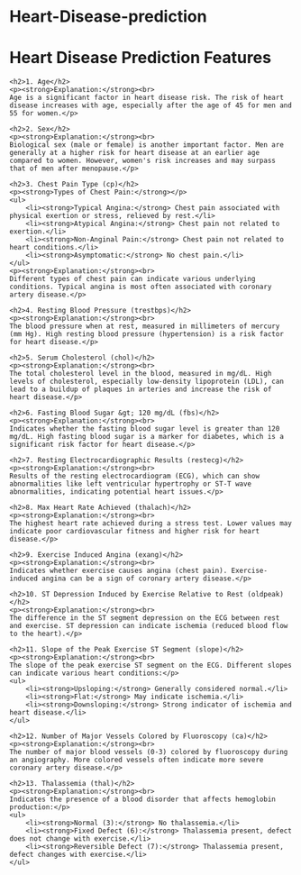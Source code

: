 # Heart-Disease-prediction
<!DOCTYPE html>
<html lang="en">
<head>
    <meta charset="UTF-8">
    <meta name="viewport" content="width=device-width, initial-scale=1.0">
    <title>Heart Disease Prediction Features</title>
</head>
<body>
    <h1>Heart Disease Prediction Features</h1>

    <h2>1. Age</h2>
    <p><strong>Explanation:</strong><br>
    Age is a significant factor in heart disease risk. The risk of heart disease increases with age, especially after the age of 45 for men and 55 for women.</p>

    <h2>2. Sex</h2>
    <p><strong>Explanation:</strong><br>
    Biological sex (male or female) is another important factor. Men are generally at a higher risk for heart disease at an earlier age compared to women. However, women's risk increases and may surpass that of men after menopause.</p>

    <h2>3. Chest Pain Type (cp)</h2>
    <p><strong>Types of Chest Pain:</strong></p>
    <ul>
        <li><strong>Typical Angina:</strong> Chest pain associated with physical exertion or stress, relieved by rest.</li>
        <li><strong>Atypical Angina:</strong> Chest pain not related to exertion.</li>
        <li><strong>Non-Anginal Pain:</strong> Chest pain not related to heart conditions.</li>
        <li><strong>Asymptomatic:</strong> No chest pain.</li>
    </ul>
    <p><strong>Explanation:</strong><br>
    Different types of chest pain can indicate various underlying conditions. Typical angina is most often associated with coronary artery disease.</p>

    <h2>4. Resting Blood Pressure (trestbps)</h2>
    <p><strong>Explanation:</strong><br>
    The blood pressure when at rest, measured in millimeters of mercury (mm Hg). High resting blood pressure (hypertension) is a risk factor for heart disease.</p>

    <h2>5. Serum Cholesterol (chol)</h2>
    <p><strong>Explanation:</strong><br>
    The total cholesterol level in the blood, measured in mg/dL. High levels of cholesterol, especially low-density lipoprotein (LDL), can lead to a buildup of plaques in arteries and increase the risk of heart disease.</p>

    <h2>6. Fasting Blood Sugar &gt; 120 mg/dL (fbs)</h2>
    <p><strong>Explanation:</strong><br>
    Indicates whether the fasting blood sugar level is greater than 120 mg/dL. High fasting blood sugar is a marker for diabetes, which is a significant risk factor for heart disease.</p>

    <h2>7. Resting Electrocardiographic Results (restecg)</h2>
    <p><strong>Explanation:</strong><br>
    Results of the resting electrocardiogram (ECG), which can show abnormalities like left ventricular hypertrophy or ST-T wave abnormalities, indicating potential heart issues.</p>

    <h2>8. Max Heart Rate Achieved (thalach)</h2>
    <p><strong>Explanation:</strong><br>
    The highest heart rate achieved during a stress test. Lower values may indicate poor cardiovascular fitness and higher risk for heart disease.</p>

    <h2>9. Exercise Induced Angina (exang)</h2>
    <p><strong>Explanation:</strong><br>
    Indicates whether exercise causes angina (chest pain). Exercise-induced angina can be a sign of coronary artery disease.</p>

    <h2>10. ST Depression Induced by Exercise Relative to Rest (oldpeak)</h2>
    <p><strong>Explanation:</strong><br>
    The difference in the ST segment depression on the ECG between rest and exercise. ST depression can indicate ischemia (reduced blood flow to the heart).</p>

    <h2>11. Slope of the Peak Exercise ST Segment (slope)</h2>
    <p><strong>Explanation:</strong><br>
    The slope of the peak exercise ST segment on the ECG. Different slopes can indicate various heart conditions:</p>
    <ul>
        <li><strong>Upsloping:</strong> Generally considered normal.</li>
        <li><strong>Flat:</strong> May indicate ischemia.</li>
        <li><strong>Downsloping:</strong> Strong indicator of ischemia and heart disease.</li>
    </ul>

    <h2>12. Number of Major Vessels Colored by Fluoroscopy (ca)</h2>
    <p><strong>Explanation:</strong><br>
    The number of major blood vessels (0-3) colored by fluoroscopy during an angiography. More colored vessels often indicate more severe coronary artery disease.</p>

    <h2>13. Thalassemia (thal)</h2>
    <p><strong>Explanation:</strong><br>
    Indicates the presence of a blood disorder that affects hemoglobin production:</p>
    <ul>
        <li><strong>Normal (3):</strong> No thalassemia.</li>
        <li><strong>Fixed Defect (6):</strong> Thalassemia present, defect does not change with exercise.</li>
        <li><strong>Reversible Defect (7):</strong> Thalassemia present, defect changes with exercise.</li>
    </ul>
</body>
</html>
